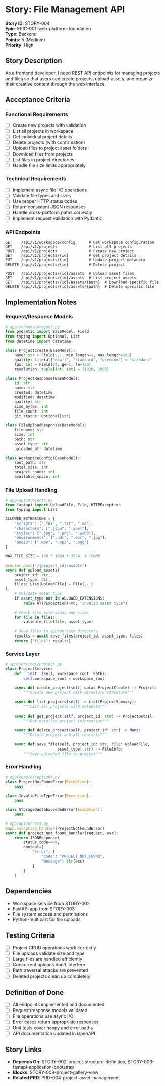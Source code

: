 # Story: File Management API

**Story ID**: STORY-004  
**Epic**: EPIC-001-web-platform-foundation  
**Type**: Backend  
**Points**: 5 (Medium)  
**Priority**: High  

## Story Description
As a frontend developer, I need REST API endpoints for managing projects and files so that users can create projects, upload assets, and organize their creative content through the web interface.

## Acceptance Criteria

### Functional Requirements
- [ ] Create new projects with validation
- [ ] List all projects in workspace
- [ ] Get individual project details
- [ ] Delete projects (with confirmation)
- [ ] Upload files to project asset folders
- [ ] Download files from projects
- [ ] List files in project directories
- [ ] Handle file size limits appropriately

### Technical Requirements
- [ ] Implement async file I/O operations
- [ ] Validate file types and sizes
- [ ] Use proper HTTP status codes
- [ ] Return consistent JSON responses
- [ ] Handle cross-platform paths correctly
- [ ] Implement request validation with Pydantic

### API Endpoints
```
GET    /api/v1/workspace/config      # Get workspace configuration
GET    /api/v1/projects              # List all projects
POST   /api/v1/projects              # Create new project
GET    /api/v1/projects/{id}         # Get project details
PUT    /api/v1/projects/{id}         # Update project metadata
DELETE /api/v1/projects/{id}         # Delete project

POST   /api/v1/projects/{id}/assets  # Upload asset files
GET    /api/v1/projects/{id}/assets  # List project assets
GET    /api/v1/projects/{id}/assets/{path}  # Download specific file
DELETE /api/v1/projects/{id}/assets/{path}  # Delete specific file
```

## Implementation Notes

### Request/Response Models
```python
# app/schemas/project.py
from pydantic import BaseModel, Field
from typing import Optional, List
from datetime import datetime

class ProjectCreate(BaseModel):
    name: str = Field(..., min_length=1, max_length=100)
    quality: Literal["draft", "standard", "premium"] = "standard"
    fps: int = Field(24, ge=1, le=120)
    resolution: tuple[int, int] = (1920, 1080)

class ProjectResponse(BaseModel):
    id: str
    name: str
    created: datetime
    modified: datetime
    quality: str
    size_bytes: int
    file_count: int
    git_status: Optional[str]

class FileUploadResponse(BaseModel):
    filename: str
    size: int
    path: str
    asset_type: str
    uploaded_at: datetime

class WorkspaceConfig(BaseModel):
    root_path: str
    total_size: int
    project_count: int
    available_space: int
```

### File Upload Handling
```python
# app/api/projects.py
from fastapi import UploadFile, File, HTTPException
from typing import List

ALLOWED_EXTENSIONS = {
    "scripts": [".fdx", ".txt", ".md"],
    "characters": [".json", ".yaml"],
    "styles": [".jpg", ".png", ".webp"],
    "environments": [".hdr", ".exr", ".jpg"],
    "audio": [".wav", ".mp3", ".ogg"]
}

MAX_FILE_SIZE = 100 * 1024 * 1024  # 100MB

@router.post("/{project_id}/assets")
async def upload_assets(
    project_id: str,
    asset_type: str,
    files: List[UploadFile] = File(...)
):
    # Validate asset type
    if asset_type not in ALLOWED_EXTENSIONS:
        raise HTTPException(400, "Invalid asset type")
    
    # Check file extensions and sizes
    for file in files:
        validate_file(file, asset_type)
    
    # Save files to appropriate directory
    results = await save_files(project_id, asset_type, files)
    return {"files": results}
```

### Service Layer
```python
# app/services/project.py
class ProjectService:
    def __init__(self, workspace_root: Path):
        self.workspace_root = workspace_root
    
    async def create_project(self, data: ProjectCreate) -> Project:
        """Create new project with directory structure"""
        
    async def list_projects(self) -> List[ProjectSummary]:
        """List all projects with metadata"""
        
    async def get_project(self, project_id: str) -> ProjectDetail:
        """Get detailed project information"""
        
    async def delete_project(self, project_id: str) -> None:
        """Delete project and all contents"""
        
    async def save_file(self, project_id: str, file: UploadFile, 
                       asset_type: str) -> FileInfo:
        """Save uploaded file to project"""
```

### Error Handling
```python
# app/core/exceptions.py
class ProjectNotFoundError(Exception):
    pass

class InvalidFileTypeError(Exception):
    pass

class StorageQuotaExceededError(Exception):
    pass

# app/api/errors.py
@app.exception_handler(ProjectNotFoundError)
async def project_not_found_handler(request, exc):
    return JSONResponse(
        status_code=404,
        content={
            "error": {
                "code": "PROJECT_NOT_FOUND",
                "message": str(exc)
            }
        }
    )
```

## Dependencies
- Workspace service from STORY-002
- FastAPI app from STORY-003
- File system access and permissions
- Python-multipart for file uploads

## Testing Criteria
- [ ] Project CRUD operations work correctly
- [ ] File uploads validate size and type
- [ ] Large files are handled efficiently
- [ ] Concurrent uploads don't interfere
- [ ] Path traversal attacks are prevented
- [ ] Deleted projects clean up completely

## Definition of Done
- [ ] All endpoints implemented and documented
- [ ] Request/response models validated
- [ ] File operations use async I/O
- [ ] Error cases return appropriate responses
- [ ] Unit tests cover happy and error paths
- [ ] API documentation updated in OpenAPI

## Story Links
- **Depends On**: STORY-002-project-structure-definition, STORY-003-fastapi-application-bootstrap
- **Blocks**: STORY-008-project-gallery-view
- **Related PRD**: PRD-004-project-asset-management